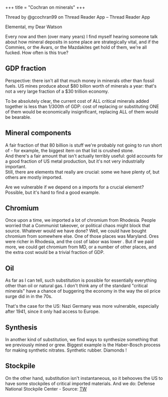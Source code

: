 +++
title = "Cochran on minerals"
+++

Thread by @gcochran99 on Thread Reader App – Thread Reader App

Elemental, my Dear Watson

Every now and then (over many years) I find myself hearing someone talk about how mineral deposits in some place are strategically vital, and if the Commies, or the Avars, or the Mazdakites get hold of them, we're all fucked. How often is this true?  

## GDP fraction
Perspective: there isn't all that much money in minerals other than fossil fuels. US mines produce about $80 billon worth of minerals a year: that's not a very large fraction of a $30 trillion economy. 

To be absolutely clear, the current cost of ALL critical minerals added together is less than 1/300th of GDP: cost of replacing or substituting ONE of them would be economically insignificant, replacing ALL of them would be bearable.

## Mineral components
A fair fraction of that 80 billion is stuff we're probably not going to run short of - for example, the biggest item on that list is crushed stone.  
And there's a fair amount that isn't actually terribly useful: gold accounts for a good fraction of US metal production, but it's not very industrially important.  
Still, there are elements that really are crucial: some we have plenty of, but others are mostly imported.

Are we vulnerable if we depend on a imports for a crucial element? Possible, but it's hard to find a good example.

## Chromium
Once upon a time, we imported a lot of chromium from Rhodesia. People worried that a Communist takeover, or political chaos might block that source. Whatever would we have done? Well, we could have bought chromium from somewhere else. One of those places was Maryland. Ores were richer in Rhodesia, and the cost of labor was lower . But if we paid more, we could get chromium from MD, or a number of other places, and the extra cost would be a trivial fraction of GDP.

## Oil
As far as I can tell, such substitution is possible for essentially everything other than oil or natural gas. I don't think any of the standard "critical minerals" have a chance of buggering the economy in the way the oil price surge did in in the 70s.

That's the case for the US: Nazi Germany was more vulnerable, especially after 1941, since it only had access to Europe.

## Synthesis
In another kind of substitution, we find ways to synthesize something that we previously mined or grew. Biggest example is the Haber-Bosch process for making synthetic nitrates. Synthetic rubber. Diamonds !

## Stockpile
On the other hand, substitution isn't instantaneous, so it behooves the US to have some stockpiles of critical imported materials. And we do: Defense National Stockpile Center - Source: [TW](https://en.wikipedia.org/wiki/Defense_National_Stockpile_Center)

